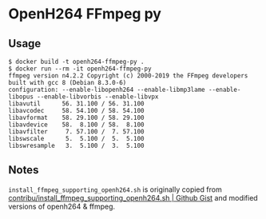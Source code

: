 # OpenH264 FFmpeg py

## Usage

```shell
$ docker build -t openh264-ffmpeg-py .
$ docker run --rm -it openh264-ffmpeg-py
ffmpeg version n4.2.2 Copyright (c) 2000-2019 the FFmpeg developers
built with gcc 8 (Debian 8.3.0-6)
configuration: --enable-libopenh264 --enable-libmp3lame --enable-libopus --enable-libvorbis --enable-libvpx
libavutil      56. 31.100 / 56. 31.100
libavcodec     58. 54.100 / 58. 54.100
libavformat    58. 29.100 / 58. 29.100
libavdevice    58.  8.100 / 58.  8.100
libavfilter     7. 57.100 /  7. 57.100
libswscale      5.  5.100 /  5.  5.100
libswresample   3.  5.100 /  3.  5.100
```

## Notes

`install_ffmpeg_supporting_openh264.sh` is originally copied from [contribu/install_ffmpeg_supporting_openh264.sh |  Github Gist](https://gist.github.com/contribu/8a572edaccb86ae749449a3fec83ce5f) and modified versions of openh264 & ffmpeg.
